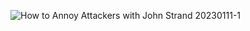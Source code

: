 ![How to Annoy Attackers with John Strand 20230111-1](https://github.com/ButchBytes-sec/ButchBytes-sec/assets/78964580/3af5125e-b34c-4772-805b-effa881773ec)
